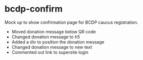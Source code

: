 # bcdp-confirm
Mock up to show confirmation page for BCDP caucus registration.
* Moved donation message below QR code
* Changed donation message to h5
* Added a div to position the donation message
* Changed donation message to new text
* Commented out link to supersite login
